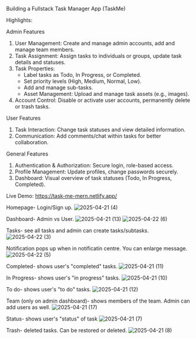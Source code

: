 Building a Fullstack Task Manager App (TaskMe)

Highlights:

Admin Features

1. User Management: Create and manage admin accounts, add and manage team members.
2. Task Assignment: Assign tasks to individuals or groups, update task details and statuses.
3. Task Properties:
   - Label tasks as Todo, In Progress, or Completed.
   - Set priority levels (High, Medium, Normal, Low).
   -  Add and manage sub-tasks.
   -  Asset Management: Upload and manage task assets (e.g., images).
4. Account Control: Disable or activate user accounts, permanently delete or trash tasks.

User Features

1. Task Interaction: Change task statuses and view detailed information.
2. Communication: Add comments/chat within tasks for better collaboration.

General Features

1. Authentication & Authorization: Secure login, role-based access.
2. Profile Management: Update profiles, change passwords securely.
3. Dashboard: Visual overview of task statuses (Todo, In Progress, Completed).

Live Demo: https://task-me-mern.netlify.app/

Homepage- Login/Sign up.
![2025-04-21 (4)](https://github.com/user-attachments/assets/ecd1eb8d-8a65-4c71-9ea6-19c4622510e2)

Dashboard- Admin vs User.
![2025-04-21 (13)](https://github.com/user-attachments/assets/ee90fb9e-9fb7-4212-9713-bd805130818b)
![2025-04-22 (6)](https://github.com/user-attachments/assets/2a4d2e6c-2005-4d82-a014-33ba3c1a20d1)

Tasks- see all tasks and admin can create tasks/subtasks.
![2025-04-22 (3)](https://github.com/user-attachments/assets/0179cb8a-43d1-4b90-afea-b24444e1066c)

Notification pops up when in notificatin centre. You can enlarge message.
![2025-04-22 (5)](https://github.com/user-attachments/assets/71b43f81-8ed0-44cb-8aeb-568508991b1e)

Completed- shows user's "completed" tasks.
![2025-04-21 (11)](https://github.com/user-attachments/assets/4523dac3-4c54-429c-9dfa-d23df24c9b0a)

In Progress- shows user's "in progress" tasks.
![2025-04-21 (10)](https://github.com/user-attachments/assets/f07092fb-1ce4-4e64-bb82-62dbfb2f51a1)

To do- shows user's "to do" tasks.
![2025-04-21 (12)](https://github.com/user-attachments/assets/5bce54ab-668e-4259-9605-7d69e8914627)

Team (only on admin dashboard)- shows members of the team. Admin can add users as well. 
![2025-04-21 (17)](https://github.com/user-attachments/assets/e2bd223f-6e30-4b2a-8f9a-029107432aae)

Status- shows user's "status" of task
![2025-04-21 (7)](https://github.com/user-attachments/assets/b7a6598c-c35a-419e-ae7a-bb34c40bd311)

Trash- deleted tasks. Can be restored or deleted.
![2025-04-21 (8)](https://github.com/user-attachments/assets/6692b3ac-0ff3-46da-adb9-9abd800b2610)
